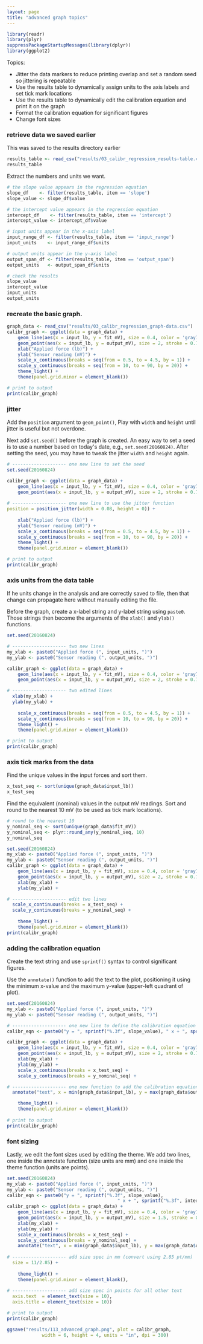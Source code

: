 ```yaml
---
layout: page
title: "advanced graph topics"
---
```





```r
library(readr)
library(plyr)
suppressPackageStartupMessages(library(dplyr))
library(ggplot2)
```

Topics: 

- Jitter the data markers to reduce printing overlap and set a random seed so jittering is repeatable 
- Use the results table to dynamically assign units to the axis labels and set  tick mark locations
- Use the results table to dynamically edit the calibration equation and print it on the graph
- Format the calibration equation for significant figures
- Change font sizes

### retrieve data we saved earlier

This was saved to the results directory earlier


```r
results_table <- read_csv("results/03_calibr_regression_results-table.csv")
results_table
```

Extract the numbers and units we want. 


```r
# the slope value appears in the regression equation
slope_df    <- filter(results_table, item == 'slope')
slope_value <- slope_df$value

# the intercept value appears in the regression equation
intercept_df    <- filter(results_table, item == 'intercept')
intercept_value <- intercept_df$value

# input units appear in the x-axis label
input_range_df <- filter(results_table, item == 'input_range')
input_units    <- input_range_df$units

# output units appear in the y-axis label
output_span_df <- filter(results_table, item == 'output_span')
output_units   <- output_span_df$units

# check the results
slope_value
intercept_value
input_units
output_units
```


### recreate the basic graph. 


```r
graph_data <- read_csv("results/03_calibr_regression_graph-data.csv")
calibr_graph <- ggplot(data = graph_data) +
	geom_line(aes(x = input_lb, y = fit_mV), size = 0.4, color = 'gray70') + 
	geom_point(aes(x = input_lb, y = output_mV), size = 2, stroke = 0.7, shape = 21, color = 'black', fill= 'gray70') + 
	xlab("Applied force (lb)") + 
	ylab("Sensor reading (mV)") +
	scale_x_continuous(breaks = seq(from = 0.5, to = 4.5, by = 1)) +
	scale_y_continuous(breaks = seq(from = 10, to = 90, by = 20)) +
	theme_light() +
	theme(panel.grid.minor = element_blank())

# print to output	
print(calibr_graph)
```

### jitter

Add the `position` argument to `geom_point()`, Play with `width` and `height` until jitter is useful but not overdone. 

Next add `set.seed()` before the graph is created. An easy way to set a seed is to use a number based on today's date, e.g., `set.seed(20160824)`. After setting the seed, you may have to tweak the jitter `width` and `height` again. 


```r
# -------------------- one new line to set the seed
set.seed(20160824)

calibr_graph <- ggplot(data = graph_data) +
	geom_line(aes(x = input_lb, y = fit_mV), size = 0.4, color = 'gray70') + 
	geom_point(aes(x = input_lb, y = output_mV), size = 2, stroke = 0.7, shape = 21, color = 'black', fill= 'gray70', 
						 
# -------------------- one new line to use the jitter function
position = position_jitter(width = 0.08, height = 0)) + 
	
	xlab("Applied force (lb)") + 
	ylab("Sensor reading (mV)") +
	scale_x_continuous(breaks = seq(from = 0.5, to = 4.5, by = 1)) +
	scale_y_continuous(breaks = seq(from = 10, to = 90, by = 20)) +
	theme_light() +
	theme(panel.grid.minor = element_blank())

# print to output	
print(calibr_graph)
```

### axis units from the data table

If he units change in the analysis and are correctly saved to file, then that change can propagate here without manually editing the file. 

Before the graph, create a x-label string and y-label string using `paste0`. Those strings then become the arguments of the `xlab()` and `ylab()` functions. 


```r
set.seed(20160824)

# -------------------- two new lines
my_xlab <- paste0("Applied force (", input_units, ")")
my_ylab <- paste0("Sensor reading (", output_units, ")")

calibr_graph <- ggplot(data = graph_data) +
	geom_line(aes(x = input_lb, y = fit_mV), size = 0.4, color = 'gray70') + 
	geom_point(aes(x = input_lb, y = output_mV), size = 2, stroke = 0.7, shape = 21, color = 'black', fill= 'gray70', position = position_jitter(width = 0.08, height = 0)) + 

# -------------------- two edited lines	
  xlab(my_xlab) + 
  ylab(my_ylab) +
	
	scale_x_continuous(breaks = seq(from = 0.5, to = 4.5, by = 1)) +
	scale_y_continuous(breaks = seq(from = 10, to = 90, by = 20)) +
	theme_light() +
	theme(panel.grid.minor = element_blank())

# print to output	
print(calibr_graph)
```

### axis tick marks from the data

Find the unique values in the input forces and sort them. 


```r
x_test_seq <- sort(unique(graph_data$input_lb))
x_test_seq
```

Find the equivalent (nominal) values in the output mV readings. Sort and round to the nearest 10 mV (to be used as tick mark locations). 


```r
# round to the nearest 10
y_nominal_seq <- sort(unique(graph_data$fit_mV))
y_nominal_seq <- plyr::round_any(y_nominal_seq, 10)
y_nominal_seq
```


```r
set.seed(20160824)
my_xlab <- paste0("Applied force (", input_units, ")")
my_ylab <- paste0("Sensor reading (", output_units, ")")
calibr_graph <- ggplot(data = graph_data) +
	geom_line(aes(x = input_lb, y = fit_mV), size = 0.4, color = 'gray70') + 
	geom_point(aes(x = input_lb, y = output_mV), size = 2, stroke = 0.7, shape = 21, color = 'black', fill= 'gray70', position = position_jitter(width = 0.08, height = 0)) + 
	xlab(my_xlab) + 
	ylab(my_ylab) +

# -------------------- edit two lines
  scale_x_continuous(breaks = x_test_seq) +
  scale_y_continuous(breaks = y_nominal_seq) +
	
	theme_light() +
	theme(panel.grid.minor = element_blank())
print(calibr_graph)
```


### adding the calibration equation

Create the text string and use `sprintf()` syntax to control significant figures.

Use the `annotate()` function to add the text to the plot, positioning it using the minimum x-value and the maximum y-value (upper-left quadrant of plot).  


```r
set.seed(20160824)
my_xlab <- paste0("Applied force (", input_units, ")")
my_ylab <- paste0("Sensor reading (", output_units, ")")

# -------------------- one new line to define the calibration equation
calibr_eqn <- paste0("y = ", sprintf("%.3f", slope_value), " x + ", sprintf("%.3f", intercept_value)) 

calibr_graph <- ggplot(data = graph_data) +
	geom_line(aes(x = input_lb, y = fit_mV), size = 0.4, color = 'gray70') + 
	geom_point(aes(x = input_lb, y = output_mV), size = 2, stroke = 0.7, shape = 21, color = 'black', fill= 'gray70', position = position_jitter(width = 0.08, height = 0)) + 
	xlab(my_xlab) + 
	ylab(my_ylab) +
	scale_x_continuous(breaks = x_test_seq) +
	scale_y_continuous(breaks = y_nominal_seq) +

# -------------------- one new function to add the calibration equation
  annotate("text", x = min(graph_data$input_lb), y = max(graph_data$output_mV), label = calibr_eqn, family = "serif", fontface = "italic", hjust = "left", vjust = "top") + 

	theme_light() +
	theme(panel.grid.minor = element_blank())
		
# print to output	
print(calibr_graph)
```

### font sizing

Lastly, we edit the font sizes used by editing the theme. We add two lines, one inside the annotate function (size units are mm) and one inside the theme function (units are points). 


```r
set.seed(20160824)
my_xlab <- paste0("Applied force (", input_units, ")")
my_ylab <- paste0("Sensor reading (", output_units, ")")
calibr_eqn <- paste0("y = ", sprintf("%.3f", slope_value), 
										 " x + ", sprintf("%.3f", intercept_value)) 
calibr_graph <- ggplot(data = graph_data) +
	geom_line(aes(x = input_lb, y = fit_mV), size = 0.4, color = 'gray70') + 
	geom_point(aes(x = input_lb, y = output_mV), size = 1.5, stroke = 0.7, shape = 21, color = 'black', fill= 'gray70', position = position_jitter(width = 0.08, height = 0)) + 
	xlab(my_xlab) + 
	ylab(my_ylab) +
	scale_x_continuous(breaks = x_test_seq) +
	scale_y_continuous(breaks = y_nominal_seq) +
	annotate("text", x = min(graph_data$input_lb), y = max(graph_data$output_mV), label = calibr_eqn, family = "serif", fontface = "italic", hjust = "left", vjust = "top",
					 
# -------------------- add size spec in mm (convert using 2.85 pt/mm)
  size = 11/2.85) + 
	
	theme_light() +
	theme(panel.grid.minor = element_blank(), 
				
# -------------------- add size spec in points for all other text
  axis.text  = element_text(size = 10), 
  axis.title = element_text(size = 10))

# print to output	
print(calibr_graph)

ggsave("results/113_advanced_graph.png", plot = calibr_graph, 
			 width = 6, height = 4, units = "in", dpi = 300)
```

